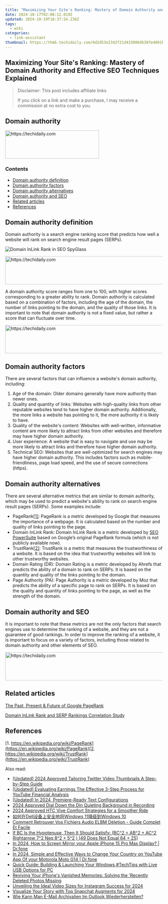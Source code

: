 ```yaml
---
title: "Maximizing Your Site's Ranking: Mastery of Domain Authority and Effective SEO Techniques Explained"
date: 2024-10-17T02:08:12.019Z
updated: 2024-10-19T18:37:54.236Z
tags:
  - wiki
categories:
  - link-assistant
thumbnail: https://thmb.techidaily.com/6d2d53e2342f21d415006db38fe4601b286d92e55c94874be07e2903db77be9c.jpg
---
```


## Maximizing Your Site's Ranking: Mastery of Domain Authority and Effective SEO Techniques Explained

>  Disclaimer: This post includes affiliate links
>
>  If you click on a link and make a purchase, I may receive a commission at no extra cost to you.
>

## Domain authority

<!-- affiliate ads begin -->
<a href="https://laganoo.pxf.io/c/5597632/1528693/16446" target="_top" id="1528693">
  <img src="//a.impactradius-go.com/display-ad/16446-1528693" border="0" alt="https://techidaily.com" width="300" height="90"/>
</a>
<img height="0" width="0" src="https://laganoo.pxf.io/i/5597632/1528693/16446" style="position:absolute;visibility:hidden;" border="0" />
<!-- affiliate ads end -->

### Contents

* [Domain authority definition](https://tools.techidaily.com/link-assistant/products/)
* [Domain authority factors](https://tools.techidaily.com/link-assistant/products/)
* [Domain authority alternatives](https://tools.techidaily.com/link-assistant/products/)
* [Domain authority and SEO](https://tools.techidaily.com/link-assistant/products/)
* [Related articles](https://tools.techidaily.com/link-assistant/products/)
* [References](https://tools.techidaily.com/link-assistant/products/)

## Domain authority definition

Domain authority is a search engine ranking score that predicts how well a website will rank on search engine result pages (SERPs).

![Domain InLink Rank in SEO SpyGlass](https://cdn1.link-assistant.com/thumbs/w1017-c1/upload/seowiki/posts/43/da.png)

<!-- affiliate ads begin -->
<a href="https://appsumo.8odi.net/c/5597632/2118314/7443" target="_top" id="2118314">
  <img src="//a.impactradius-go.com/display-ad/7443-2118314" border="0" alt="https://techidaily.com" width="728" height="90"/>
</a>
<img height="0" width="0" src="https://appsumo.8odi.net/i/5597632/2118314/7443" style="position:absolute;visibility:hidden;" border="0" />
<!-- affiliate ads end -->

A domain authority score ranges from one to 100, with higher scores corresponding to a greater ability to rank. Domain authority is calculated based on a combination of factors, including the age of the domain, the number of links pointing to the domain, and the quality of those links. It is important to note that domain authority is not a fixed value, but rather a score that can fluctuate over time.

<!-- affiliate ads begin -->
<a href="https://aidotcom.pxf.io/c/5597632/2134503/19576" target="_top" id="2134503">
  <img src="//a.impactradius-go.com/display-ad/19576-2134503" border="0" alt="https://techidaily.com" width="728" height="90"/>
</a>
<img height="0" width="0" src="https://aidotcom.pxf.io/i/5597632/2134503/19576" style="position:absolute;visibility:hidden;" border="0" />
<!-- affiliate ads end -->

## Domain authority factors

There are several factors that can influence a website's domain authority, including:

1. Age of the domain: Older domains generally have more authority than newer ones.
2. Quality and quantity of links: Websites with high-quality links from other reputable websites tend to have higher domain authority. Additionally, the more links a website has pointing to it, the more authority it is likely to have.
3. Quality of the website's content: Websites with well-written, informative content are more likely to attract links from other websites and therefore may have higher domain authority.
4. User experience: A website that is easy to navigate and use may be more likely to attract links and therefore have higher domain authority.
5. Technical SEO: Websites that are well-optimized for search engines may have higher domain authority. This includes factors such as mobile-friendliness, page load speed, and the use of secure connections (https).

## Domain authority alternatives

There are several alternative metrics that are similar to domain authority, which may be used to predict a website's ability to rank on search engine result pages (SERPs). Some examples include:

* PageRank[\[1\]](https://tools.techidaily.com/link-assistant/products/): PageRank is a metric developed by Google that measures the importance of a webpage. It is calculated based on the number and quality of links pointing to the page.
* Domain InLink Rank: Domain InLink Rank is a metric developed by [SEO PowerSuite](https://tools.techidaily.com/link-assistant/products/) based on Google’s original PageRank formula (which is not publicly available now).
* TrustRank[\[2\]](https://tools.techidaily.com/link-assistant/products/): TrustRank is a metric that measures the trustworthiness of a website. It is based on the idea that trustworthy websites will link to other trustworthy websites.
* Domain Rating (DR): Domain Rating is a metric developed by Ahrefs that predicts the ability of a domain to rank on SERPs. It is based on the quantity and quality of the links pointing to the domain.
* Page Authority (PA): Page Authority is a metric developed by Moz that predicts the ability of a specific page to rank on SERPs. It is based on the quality and quantity of links pointing to the page, as well as the strength of the domain.

## Domain authority and SEO

It is important to note that these metrics are not the only factors that search engines use to determine the ranking of a website, and they are not a guarantee of good rankings. In order to improve the ranking of a website, it is important to focus on a variety of factors, including those related to domain authority and other elements of SEO.

<!-- affiliate ads begin -->
<a href="https://appsumo.8odi.net/c/5597632/2087389/7443" target="_top" id="2087389">
  <img src="//a.impactradius-go.com/display-ad/7443-2087389" border="0" alt="https://techidaily.com" width="728" height="90"/>
</a>
<img height="0" width="0" src="https://appsumo.8odi.net/i/5597632/2087389/7443" style="position:absolute;visibility:hidden;" border="0" />
<!-- affiliate ads end -->

## Related articles

[The Past, Present & Future of Google PageRank](https://tools.techidaily.com/link-assistant/products/)

[Domain InLink Rank and SERP Rankings Correlation Study](https://tools.techidaily.com/link-assistant/products/)

## References

[1. https://en.wikipedia.org/wiki/PageRank](https://en.wikipedia.org/wiki/PageRank)[2. https://en.wikipedia.org/wiki/TrustRank](https://en.wikipedia.org/wiki/TrustRank)

<ins class="adsbygoogle"
     style="display:block"
     data-ad-format="autorelaxed"
     data-ad-client="ca-pub-7571918770474297"
     data-ad-slot="1223367746"></ins>

<ins class="adsbygoogle"
     style="display:block"
     data-ad-client="ca-pub-7571918770474297"
     data-ad-slot="8358498916"
     data-ad-format="auto"
     data-full-width-responsive="true"></ins>

<span class="atpl-alsoreadstyle">Also read:</span>
<div><ul>
<li><a href="https://twitter-videos.techidaily.com/updated-2024-approved-tailoring-twitter-video-thumbnails-a-step-by-step-guide/"><u>[Updated] 2024 Approved Tailoring Twitter Video Thumbnails A Step-by-Step Guide</u></a></li>
<li><a href="https://youtube-data.techidaily.com/ed-evaluating-earnings-the-effective-3-step-process-for-youtube-financial-analysis/"><u>[Updated] Evaluating Earnings The Effective 3-Step Process for YouTube Financial Analysis</u></a></li>
<li><a href="https://fox-cloud.techidaily.com/updated-in-2024-premiere-ready-text-configurations/"><u>[Updated] In 2024, Premiere-Ready Text Configurations</u></a></li>
<li><a href="https://tiktok-videos.techidaily.com/2024-approved-dial-down-the-din-quieting-background-in-recording/"><u>2024 Approved Dial Down the Din Quieting Background in Recording</u></a></li>
<li><a href="https://some-knowledge.techidaily.com/2024-approved-htc-vive-comfort-strategies-for-a-smoother-ride/"><u>2024 Approved HTC Vive Comfort Strategies for a Smoother Ride</u></a></li>
<li><a href="https://win-docs.techidaily.com/dellwindows-11windows-10/"><u>如何在Dell设备上安全地将Windows 11降级到Windows 10</u></a></li>
<li><a href="https://win-docs.techidaily.com/comment-retrouver-vos-fichiers-audio-elbm-deletion-guide-complet-et-facile/"><u>Comment Retrouver Vos Fichiers Audio ELBM Déletion - Guide Complet Et Facile</u></a></li>
<li><a href="https://win-docs.techidaily.com/if-bc-is-the-hypotenuse-then-it-should-satisfy-bc2-ab2-plus-ac2-rightarrow-72-neq-82-plus-52-49-does-not-equal-64-plus-25/"><u>If BC Is the Hypotenuse, Then It Should Satisfy: (BC^2 = AB^2 + AC^2 Rightarrow 7^2 Neq 8^2 + 5^2 ) (49 Does Not Equal 64 + 25)</u></a></li>
<li><a href="https://screen-mirror.techidaily.com/in-2024-how-to-screen-mirror-your-apple-iphone-15-pro-max-display-drfone-by-drfone-ios/"><u>In 2024, How to Screen Mirror your Apple iPhone 15 Pro Max Display? | Dr.fone</u></a></li>
<li><a href="https://location-social.techidaily.com/in-2024-simple-and-effective-ways-to-change-your-country-on-youtube-app-of-your-motorola-moto-g14-drfone-by-drfone-virtual-android/"><u>In 2024, Simple and Effective Ways to Change Your Country on YouTube App Of your Motorola Moto G14 | Dr.fone</u></a></li>
<li><a href="https://win-docs.techidaily.com/quick-guide-building-and-launching-your-windows-techtips-with-live-usb-options-for-pc/"><u>Quick Guide: Building & Launching Your Windows #TechTips with Live USB Options for PC</u></a></li>
<li><a href="https://win-docs.techidaily.com/reviving-your-iphones-vanished-memories-solving-the-recently-deleted-photos-missing/"><u>Reviving Your iPhone's Vanished Memories: Solving the 'Recently Deleted Photos Missing</u></a></li>
<li><a href="https://instagram-video-recordings.techidaily.com/unveiling-the-ideal-video-sizes-for-instagram-success-for-2024/"><u>Unveiling the Ideal Video Sizes for Instagram Success for 2024</u></a></li>
<li><a href="https://snapchat-videos.techidaily.com/visualize-your-story-with-top-snapchat-augments-for-2024/"><u>Visualize Your Story with Top Snapchat Augments for 2024</u></a></li>
<li><a href="https://win-docs.techidaily.com/wie-kann-man-e-mail-archivalien-im-outlook-wiederherstellen/"><u>Wie Kann Man E-Mail Archivalien Im Outlook Wiederherstellen?</u></a></li>
</ul></div>

